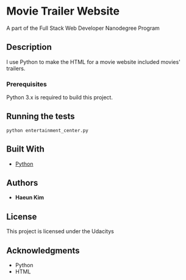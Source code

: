 # Movie Trailer Website

A part of the Full Stack Web Developer Nanodegree Program

## Description

I use Python to make the HTML for a movie website included movies' trailers. 

### Prerequisites

Python 3.x is required to build this project.

## Running the tests

```
python entertainment_center.py
```

## Built With

* [Python](https://www.python.org/)

## Authors

* **Haeun Kim**  

## License

This project is licensed under the Udacitys

## Acknowledgments

* Python
* HTML
